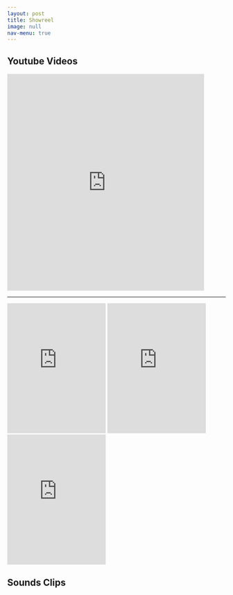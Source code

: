 ```yaml
---
layout: post
title: Showreel
image: null
nav-menu: true
---
```


## Youtube Videos

<iframe width="90%" height="500" src="https://www.youtube.com/embed/4nW7mFCmjPo" title="YouTube video player" frameborder="0" allow="accelerometer; autoplay; clipboard-write; encrypted-media; gyroscope; picture-in-picture" allowfullscreen></iframe>

-----

<iframe width="45%" height="300"  src="https://www.youtube.com/embed/EEm0LktCpaE" title="YouTube video player" frameborder="0" allow="accelerometer; autoplay; clipboard-write; encrypted-media; gyroscope; picture-in-picture" allowfullscreen></iframe>

<iframe width="45%" height="300"  src="https://www.youtube.com/embed/KH1FnOqPBZc" title="YouTube video player" frameborder="0" allow="accelerometer; autoplay; clipboard-write; encrypted-media; gyroscope; picture-in-picture" allowfullscreen></iframe>

<iframe width="45%" height="300"  src="https://www.youtube.com/embed/ft3iipt-pYQ" title="YouTube video player" frameborder="0" allow="accelerometer; autoplay; clipboard-write; encrypted-media; gyroscope; picture-in-picture" allowfullscreen></iframe>

## Sounds Clips

